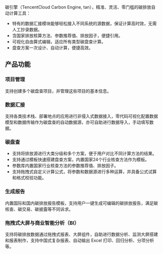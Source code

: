 碳引擎（TencentCloud Carbon Engine, tan），精准、灵活、零门槛的碳排放自动计算工具：
- 特有的数据汇接模块能够轻松接入不同系统的源数据，保证计算高时效，无需人工抄录数据。
- 含国家排放核算方法、参数推荐值、排放因子，便捷引用。
- 可视化自由算式编辑，适应所有类型碳盘查计算。
- 盘查方案一次设计、自动计算，便捷高效。


## 产品功能
### 项目管理
支持创建多个碳盘查项目，并管理这些项目的基本信息。

### 数据汇接
支持各类技术栈、部署地点的应用进行非侵入式数据接入，零代码可视化配置数据模型和数据传输作为碳盘查的自动数据源，亦可自助进行数据导入，手动填写数据。

### 碳盘查
- 支持将排放源进行大类分级和多个方案，便于用户对比不同计算方法的结果。
- 支持通过模板快速搭建盘查方案，内置国家24个行业核查方法作为模板。
- 参数库内置国家行业核查方法的参数推荐值、排放因子。
- 支持拖拽式自定义计算公式，将参数和数据源进行多种运算，并具备公式试算和格式校验功能。

### 生成报告
内置国际和国内碳排放报告模板，支持用户一键生成可编辑的碳排放报告，满足碳核查、碳交易、碳披露等不同诉求。

### 拖拽式大屏与商业智能分析（BI）
支持将碳排放数据通过拖拽式报表、大屏组件，自助进行数据分析、监测大屏搭建和报表制作，支持中国式复杂报表、自动输出 Excel 打印、回归分析、分项分析等。
